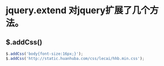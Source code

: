 # jquery.extend 对jquery扩展了几个方法。
## $.addCss()
```js
$.addCss('body{font-size:16px;}');
$.addCss('http://static.huanhuba.com/css/lecai/hhb.min.css');
```
